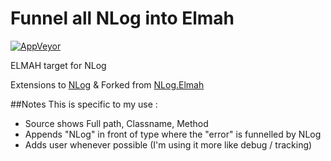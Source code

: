 # Funnel all NLog into Elmah
[![AppVeyor](https://img.shields.io/appveyor/ci/7ohnn1/nlog-elmahh/master.svg)](https://ci.appveyor.com/project/7ohnn1/nlog-elmah)

ELMAH target for NLog

Extensions to [NLog](https://github.com/NLog/NLog/) & Forked from [NLog.Elmah](https://github.com/NLog/NLog.Elmah/)

##Notes
This is specific to my use :
- Source shows Full path, Classname, Method
- Appends "NLog" in front of type where the "error" is funnelled by NLog
- Adds user whenever possible (I'm using it more like debug / tracking)
